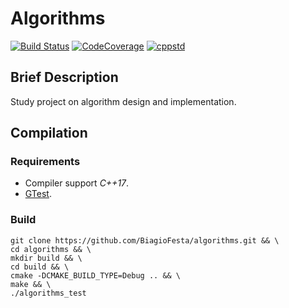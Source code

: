 # Algorithms

[![Build Status](https://travis-ci.org/BiagioFesta/algorithms.svg?branch=master)](https://travis-ci.org/BiagioFesta/algorithms)
[![CodeCoverage](https://codecov.io/gh/BiagioFesta/algorithms/branch/master/graphs/badge.svg)](https://codecov.io/gh/BiagioFesta/algorithms/branch/master)
[![cppstd](https://img.shields.io/badge/C++-17-blue.svg)](https://en.wikipedia.org/wiki/C%2B%2B17)

## Brief Description
Study project on algorithm design and implementation.

## Compilation
### Requirements
* Compiler support *C++17*.
* [GTest](https://github.com/google/googletest).

### Build
~~~
git clone https://github.com/BiagioFesta/algorithms.git && \
cd algorithms && \
mkdir build && \
cd build && \
cmake -DCMAKE_BUILD_TYPE=Debug .. && \
make && \
./algorithms_test
~~~
